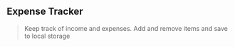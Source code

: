 ## Expense Tracker

> Keep track of income and expenses. Add and remove items and save to local storage

